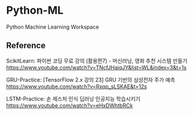 # Python-ML
Python Machine Learning Workspace 



## Reference
ScikitLearn:
파이썬 코딩 무료 강의 (활용편7) - 머신러닝, 영화 추천 시스템 만들기
https://www.youtube.com/watch?v=TNcfJHajqJY&list=WL&index=3&t=1s

GRU-Practice:
[TensorFlow 2.x 강의 23] GRU 기반의 삼성전자 주가 예측
https://www.youtube.com/watch?v=Rxqp_sLSKAE&t=12s

LSTM-Practice:
손 제스처 인식 딥러닝 인공지능 학습시키기
https://www.youtube.com/watch?v=eHxDWhtbRCk
